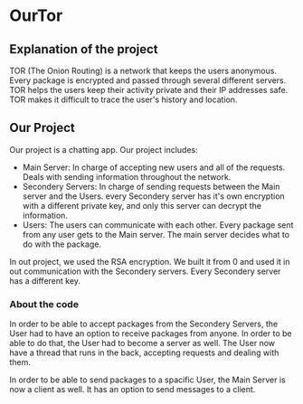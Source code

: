 # OurTor

## Explanation of the project

TOR (The Onion Routing) is a network that keeps the users anonymous. Every package is encrypted and passed through several different servers. TOR helps the users keep their activity private and their IP addresses safe. TOR makes it difficult to trace the user's history and location.

## Our Project

Our project is a chatting app. Our project includes:
* Main Server: In charge of accepting new users and all of the requests. Deals with sending information throughout the network.
* Secondery Servers: In charge of sending requests between the Main server and the Users. every Secondery server has it's own encryption with a different private key, and only this server can decrypt the information.
* Users: The users can communicate with each other. Every package sent from any user gets to the Main server. The main server decides what to do with the package.

In out project, we used the RSA encryption. We built it from 0 and used it in out communication with the Secondery servers. Every Secondery server has a different key.

### About the code

In order to be able to accept packages from the Secondery Servers, the User had to have an option to receive packages from anyone. In order to be able to do that, the User had to become a server as well. The User now have a thread that runs in the back, accepting requests and dealing with them.

In order to be able to send packages to a spacific User, the Main Server is now a client as well. It has an option to send messages to a client.
